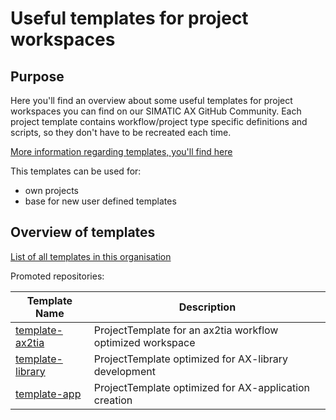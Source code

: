# Useful templates for project workspaces

## Purpose

Here you'll find an overview about some useful templates for project workspaces you can find on our SIMATIC AX GitHub Community. Each project template contains workflow/project type specific definitions and scripts, so they don't have to be recreated each time.

[More information regarding templates, you'll find here](https://console.prod.ax.siemens.cloud/docs/apax/templates)

This templates can be used for:

- own projects
- base for new user defined templates

## Overview of templates

[List of all templates in this organisation](https://github.com/search?q=topic%3Atemplate+org%3Asimatic-ax+fork%3Atrue&type=repositories)

Promoted repositories:

| Template Name | Description |
|-|-|
| [template-ax2tia](https://github.com/simatic-ax/template-ax2tia)   | ProjectTemplate for an ax2tia workflow optimized workspace  |
| [template-library](https://github.com/simatic-ax/template-library) | ProjectTemplate optimized for AX-library development  |
| [template-app](https://github.com/simatic-ax/template-app) | ProjectTemplate optimized for AX-application creation   |
